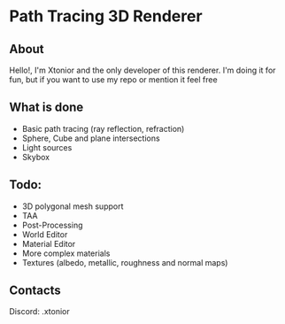 # Path Tracing 3D Renderer

## About
Hello!, I'm Xtonior and the only developer of this renderer. I'm doing it for fun, but if you want to use my repo or mention it feel free

## What is done
- Basic path tracing (ray reflection, refraction)
- Sphere, Cube and plane intersections
- Light sources
- Skybox

## Todo:
- 3D polygonal mesh support
- TAA
- Post-Processing
- World Editor
- Material Editor
- More complex materials
- Textures (albedo, metallic, roughness and normal maps)

## Contacts
Discord: .xtonior

